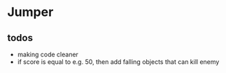 # Jumper

## todos

- making code cleaner
- if score is equal to e.g. 50, then add falling objects that can kill enemy
